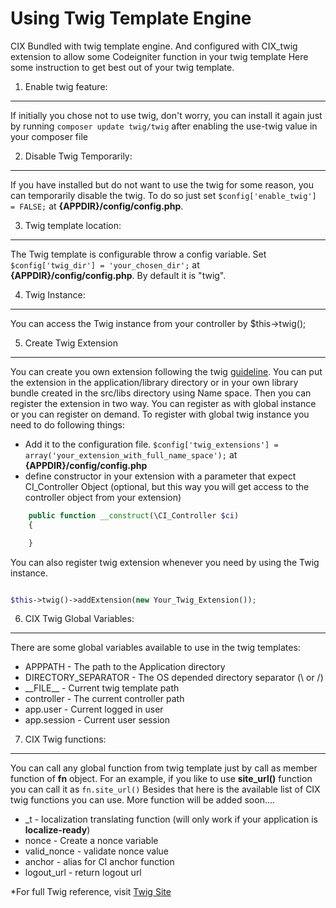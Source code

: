 Using Twig Template Engine
===========================
CIX Bundled with twig template engine. And configured with CIX_twig extension to allow some Codeigniter function in your twig template
Here some instruction to get best out of your twig template.

1. Enable twig feature:
-----------------------
If initially you chose not to use twig, don't worry, you can install it again just by running <code>composer update twig/twig</code> after enabling the use-twig value in your composer file

2. Disable Twig Temporarily:
---------------------------
If you have installed but do not want to use the twig for some reason, you can temporarily disable the twig. To do so just set <code>$config['enable_twig'] = FALSE;</code> at **{APPDIR}/config/config.php**.

3. Twig template location:
--------------------------
The Twig template is configurable throw a config variable. Set <code>$config['twig_dir'] = 'your_chosen_dir';</code> at **{APPDIR}/config/config.php**. By default it is "twig".

4. Twig Instance:
-----------------
You can access the Twig instance from your controller by $this->twig();

5. Create Twig Extension
-------------------------
You can create you own extension following the twig [guideline](http://twig.sensiolabs.org/doc/advanced.html#creating-an-extension). You can put the extension in the application/library directory or in your own library bundle created in the src/libs directory using Name space.
Then you can register the extension in two way. You can register as with global instance or you can register on demand.
To register with global twig instance you need to do following things:
* Add it to the configuration file. <code>$config['twig_extensions'] = array('your_extension_with_full_name_space');</code> at **{APPDIR}/config/config.php**
* define constructor in your extension with a parameter that expect CI_Controller Object (optional, but this way you will get access to the controller object from your extension)
```php
    public function __construct(\CI_Controller $ci)
    {

    }
```

You can also register twig extension whenever you need by using the Twig instance.

```php

$this->twig()->addExtension(new Your_Twig_Extension());

```

6. CIX Twig Global Variables:
-------------------------
There are some global variables available to use in the twig templates:

* APPPATH - The path to the Application directory
* DIRECTORY_SEPARATOR - The OS depended directory separator (\ or /)
* \_\_FILE\__ - Current twig template path
* controller - The current controller path
* app.user - Current logged in user
* app.session - Current user session

7. CIX Twig functions:
----------------------
You can call any global function from twig template just by call as member function of **fn** object. For an example, if you like to use **site_url()** function you can call it as <code>fn.site_url()</code>
Besides that here is the available list of CIX twig functions you can use. More function will be added soon....

* _t - localization translating function (will only work if your application is **localize-ready**)
* nonce - Create a nonce variable
* valid_nonce - validate nonce value
* anchor - alias for CI anchor function
* logout_url - return logout url

*For full Twig reference, visit [Twig Site](http://twig.sensiolabs.org/)
